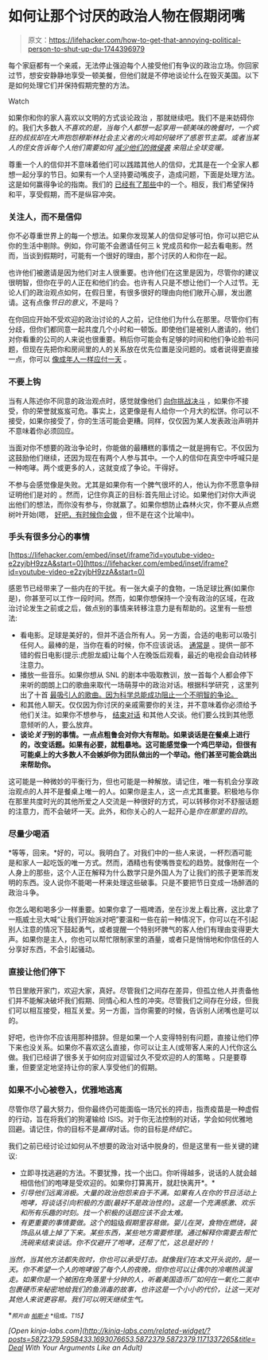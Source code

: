 # 如何让那个讨厌的政治人物在假期闭嘴

> 原文：<https://lifehacker.com/how-to-get-that-annoying-political-person-to-shut-up-du-1744396979>

每个家庭都有一个亲戚，无法停止强迫每个人接受他们有争议的政治立场。你回家过节，想安安静静地享受一顿美餐，但他们就是不停地谈论什么在毁灭美国。以下是如何处理它们并保持假期完整的方法。

Watch

如果你和你的家人喜欢以文明的方式谈论政治 ，那就继续吧。我们不是来妨碍你的。我们大多数人*不喜欢的是，当每个人都想一起享用一顿美味的晚餐时，一个疯狂的叔叔却在大声抱怨穆斯林社会主义者的火鸡如何破坏了感恩节主菜。或者当某人的侄女告诉每个人他们需要如何 [减少他们的微侵袭](http://www.hulu.com/watch/844902) 来阻止全球变暖。*

尊重一个人的信仰并不意味着他们可以践踏其他人的信仰，尤其是在一个全家人都想一起分享的节日。如果有一个人坚持要动嘴皮子，造成问题，下面是处理方法。这是如何赢得争论的指南。我们的 [已经有了那些](https://lifehacker.com/the-definitive-guide-to-winning-an-argument-1693076653)中的一个。相反，我们希望保持和平，享受假期，而不是纵容冲突。

### **关注人，而不是信仰**

你不必尊重世界上的每一个想法。如果你发现某人的信仰足够可怕，你可以把它从你的生活中剔除。例如，你可能不会邀请任何三 k 党成员和你一起去看电影。然而，当谈到假期时，可能有一个很好的理由，那个讨厌的人和你在一起。

也许他们被邀请是因为他们对主人很重要。也许他们在这里是因为，尽管你的建议很明智，但你在乎的人正在和他们约会。也许有人只是不想让他们一个人过节。无论人们的政治观点如何，在假日里，有很多很好的理由向他们敞开心扉，发出邀请。这有点像*节日的意义*，不是吗？

在你回应开始不受欢迎的政治讨论的人之前，记住他们为什么在那里。尽管你们有分歧，但你们都同意一起共度几个小时和一顿饭。即使他们是被别人邀请的，他们对你看重的公司的人来说也很重要。稍后你可能会有足够的时间和他们争论脸书问题，但现在先把你和房间里的人的关系放在优先位置是没问题的。或者说得更直接一点，你可以 [像成年人一样应付一天](https://twitter.com/morninggloria/status/668870506918092801) 。

### **不要上钩**

当有人陈述你不同意的政治观点时，感觉就像他们 [向你挑战决斗](https://en.wikipedia.org/wiki/Duel) ，如果你不接受，你的荣誉就岌岌可危。事实上，这更像是有人给你一个月大的松饼。你可以不接受，如果你接受了，你的生活可能会更糟。同样，仅仅因为某人发表政治声明并不意味着你必须回应。

当面对你不想要的政治争论时，你能做的最糟糕的事情之一就是拥有它。不仅因为这鼓励他们继续，还因为现在有两个人参与其中。一个人的信仰在真空中呼喊只是一种咆哮。两个或更多的人，这就变成了争论。干得好。

不参与会感觉像是失败。尤其是如果你有一个脾气很坏的人，他认为你不愿意争辩证明他们是对的 。然而，记住你真正的目标:首先阻止讨论。如果他们对你大声说出他们的想法，而你没有参与，你就赢了。如果你想防止森林火灾，你不要从点燃树叶开始(嗯， [好吧，有时候你会做](https://en.wikipedia.org/wiki/Controlled_burn) ，但不是在这个比喻中)。

### **手头有很多分心的事情**

 [https://lifehacker.com/embed/inset/iframe?id=youtube-video-e2zyjbH9zzA&start=0](https://lifehacker.com/embed/inset/iframe?id=youtube-video-e2zyjbH9zzA&start=0) 

感恩节已经带来了一些内在的干扰。有一张大桌子的食物，一场足球比赛(如果你是)，你甚至可以工作一段时间。然而，如果你想保持一个没有政治的区域，在政治讨论发生之前或之后，做点别的事情来转移注意力是有帮助的。这里有一些想法:

*   看电影。足球是美好的，但并不适合所有人。另一方面，合适的电影可以吸引任何人。最棒的是，当你在看的时候，你不应该说话。 [通常是](http://lifehacker.com/how-to-get-away-with-talking-at-the-movie-theater-1453118757#_ga=1.164649722.431406394.1415821409) 。提供一部不错的假日电影(提示:虎胆龙威)让每个人在晚饭后观看，最近的电视会自动转移注意力。
*   播放一些音乐。如果你想从 SNL 的剧本中吸取教训，放一首每个人都会停下来听的朗朗上口的歌曲来取代一场萌芽中的政治对话。根据科学研究 ，这里列出了十首 [最吸引人的歌曲。因为科学总能成功阻止一个不明智的争论。](http://www.nerve.com/news/music/science-deems-queens-we-are-the-champions-the-most-sing-along-able-song)
*   和其他人聊天。仅仅因为你讨厌的亲戚需要你的关注，并不意味着你必须给予他们关注。如果你不想参与， [结束对话](https://lifehacker.com/this-video-teaches-you-how-to-end-a-conversation-gracef-1727634831) 和其他人交谈。他们要么找到其他愿意倾听的人，要么放弃。
*   **谈论*关于*别的事情。一点点粗鲁会对你大有帮助。如果谈话是在餐桌上进行的，改变话题。如果有必要，就粗暴地。这可能感觉像一个鸡巴举动，但很有可能桌上的大多数人不会嫉妒你为团队做出的一个举动。他们甚至可能会跳出来帮助你。**

这可能是一种微妙的平衡行为，但也可能是一种解放。请记住，唯一有机会分享政治观点的人并不是餐桌上唯一的人。如果你是主人，这一点尤其重要。积极地与你在那里共度时光的其他所爱之人交流是一种很好的方式，可以转移你对不舒服话题的注意力，而不会破坏一天。此外，和你关心的人一起开心是*你在那里的目的*。

### **尽量少喝酒**

*等等，回来。*好的，可以。我明白了。对我们中的一些人来说，一杯烈酒可能是和家人一起吃饭的唯一方式。然而，酒精也有使嘴唇变松的趋势。就像附在一个人身上的那些，这个人正在解释为什么数学只是外国人为了让我们的孩子更笨而发明的东西。没人说你不能喝一杯来处理这些破事。只是不要把节日变成一场醉酒的政治斗争。

你怎么喝和喝多少一样重要。如果你拿了一瓶啤酒，坐在沙发上看比赛，这比拿了一瓶威士忌大喊“让我们开始派对吧”要温和一些在前一种情况下，你可以在不引起别人注意的情况下鼓起勇气，或者提醒一个特别坏脾气的客人他们有理由变得更大声。如果你是主人，你也可以帮忙限制家里的酒量，或者只是悄悄地和你信任的人分享好东西，不会引起骚动。

### **直接让他们停下**

节日里敞开家门，欢迎大家，真好。尽管我们之间存在差异，但孤立他人并责备他们并不能解决破坏我们假期、同情心和人性的冲突。尽管我们之间存在分歧，但我们可以相互接受，相互关爱。另一方面，当你需要的时候，告诉别人闭嘴也是可以的。

好吧，也许你不应该用那种措辞。但是如果一个人变得特别有问题，直接让他们停下来也没关系。如果你不喜欢这么直接，你可以让主人(或带客人来的人)代你这么做。我们已经讲了很多关于如何应对逗留过久不受欢迎的人的策略 。只是要尊重，但要坚定地坚持让你的家人享受他们的假期。

### **如果不小心被卷入，优雅地逃离**

尽管你尽了最大努力，但你最终仍可能面临一场冗长的抨击，指责疫苗是一种虚假的行动，旨在将我们的狗灌输给 ISIS。对于你无法控制的对话，学会如何优雅地回避。请记住，你的目标不是*赢得*对话。你的目标是*终结*它。

我们之前已经讨论过如何从不想要的政治对话中脱身的，但是这里有一些关键的建议:

*   立即寻找逃避的方法。不要犹豫，找一个出口。你听得越多，说话的人就会越相信他们的咆哮是受欢迎的。如果你打算离开，就赶快离开*。*
*   *引导他们远离消极。大量的政治抱怨来自于不满。如果有人在你的节日活动上咆哮，将谈话引向积极的方面(最好不是政治性的)。这是一个充满感激、欢乐和所有乐趣的时刻。找一个积极的话题应该不会太难。*
*   *有更重要的事情要做。这个的*超级*假期里容易做。婴儿在哭，食物在燃烧，装饰品从墙上掉了下来。某些东西，某些地方需要修理。通过解释你需要去帮忙洗碗来结束谈话。你不仅避开了咆哮，还帮了忙，这总是好的！*

*当然，当其他方法都失败时，你也可以承受打击。就像我们在本文开头说的，是一天。你不希望一个人的咆哮毁了每个人的夜晚，但你也可以让偶尔的冷嘲热讽溜走。如果你是一个被困在角落里十分钟的人，听着美国造币厂如何在一氧化二氢中包裹硬币来秘密地给我们的鱼消毒的故事，也许这是一个小小的代价，让这一天对其他人来说更容易。我们可以明天继续生气。*

*<small>*照片由*</small> [<small>*帕斯卡*</small>](https://www.flickr.com/photos/pasukaru76/5561059689/in/photolist-adMguK-ypk12r-dbxQ63-9tpTit-jss6z-2h4EaK-r9HuiQ-6z4dEy-5JMRu9-bsYtvj-tMh4ma-7Qsm3c-raP2Zv-tM3afc-3aSjdd-o5R4fF-6g8wLL-nZg2Db-iNECnA-stCASZ-f3kNLy-nXa97i-nVhZ9W-cCzS8A-fgfKYB-8vrKAr-94hyN7-8eK9nL-5Vq51M-9GEXd7-9ZX6Uo-5YufQg-5SfQjL-6MUxHw-4E3wvr-7fSMEC-8bTzit-5hEHhG-f1fNWG-5hEHk3-57xaas-ot3AEA-gHsK55-gHtr3D-6fhewn-7pwrcR-rhVbW-gHsK8w-aYmoCB-e2xu4e) <small>*组成。*T15】</small>*

*[Open *kinja-labs.com*](http://kinja-labs.com/related-widget/?posts=5872379,5958433,1693076653,5872379,5872379,1171337265&title=Deal With Your Arguments Like an Adult)*